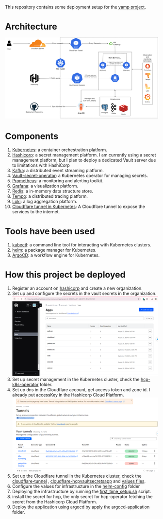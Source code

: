 This repository contains some deployment setup for
the [yamp project](https://github.com/ngodat0103/yamp.git).

# Architecture
![architecture](docs/architecture.png)

# Components
1. [Kubernetes](https://kubernetes.io/docs/concepts/overview/): a container orchestration platform.
2. [Hashicorp](https://developer.hashicorp.com/hcp/docs/vault-secrets): a secret management platform. 
I am currently using a secret management platform, but I plan to deploy a dedicated Vault server due to limitations with HashiCorp
3. [Kafka](https://kafka.apache.org/): a distributed event streaming platform.
4. [Vault-secret-operator](https://developer.hashicorp.com/vault/tutorials/kubernetes/vault-secrets-operator): a Kubernetes operator for managing secrets. 
4. [Prometheus](https://prometheus.io/): a monitoring and alerting toolkit.
5. [Grafana](https://grafana.com/): a visualization platform.
6. [Redis](https://redis.io/): a in-memory data structure store.
7. [Tempo](https://grafana.com/oss/tempo/): a distributed tracing platform.
8. [Loki](https://grafana.com/oss/loki/): a log aggregation platform.
9. [Cloudflare tunnel in Kubernetes](https://developers.cloudflare.com/cloudflare-one/tutorials/many-cfd-one-tunnel/): A Cloudflare tunnel to expose the services to the internet.

# Tools have been used
1. [kubectl](https://kubernetes.io/docs/reference/kubectl/overview/): a command line tool for interacting with Kubernetes clusters.
2. [helm](https://helm.sh/): a package manager for Kubernetes.
3. [ArgoCD](https://argoproj.github.io/argo/): a workflow engine for Kubernetes.
# How this project be deployed
1. Register an account on [hashicorp](https://app.terraform.io/signup/account) and create a new organization.
2. Set up and configure the secrets in the vault secrets in the organization.
![hashicorp-secret](docs/hashicorp-secret.png)
3. Set up secret management in the Kubernetes cluster, check the [hcp-k8s-operator](./yamp/templates/hcp-k8s-operator) folder.
4. Set up dns in the Cloudflare account, get access token and zone id. I already put accessKey in the Hashicorp Cloud Platform.
![cloudflare-tunnel](docs/cloudflare-tunnel.png)
5. Set up the Cloudflare tunnel in the Kubernetes cluster, check the [cloudflare-tunnel](./yamp/templates/deployment/cloudflared-deployment.yaml)
, [cloudflare-hcpvaultsecretsapp](./yamp/templates/hcp-k8s-operator/hcpvaultsecretsapp/cloudflared-hcpvaultsecretsapp.yaml)
and [values files](./yamp/values.yaml).
6. Configure the values for infrastructure in the [helm-config](./infra/helm-config) folder
7. Deploying the infrastructure by running the [first_time_setup.sh](./infra/first_time_setup.sh) script. 
8. install the secret for hcp, the only secret for hcp-operator fetching the secret from the Hashicorp Cloud Platform.
9. Deploy the application using argocd by apply the [argocd-application](argocd/prod) folder.